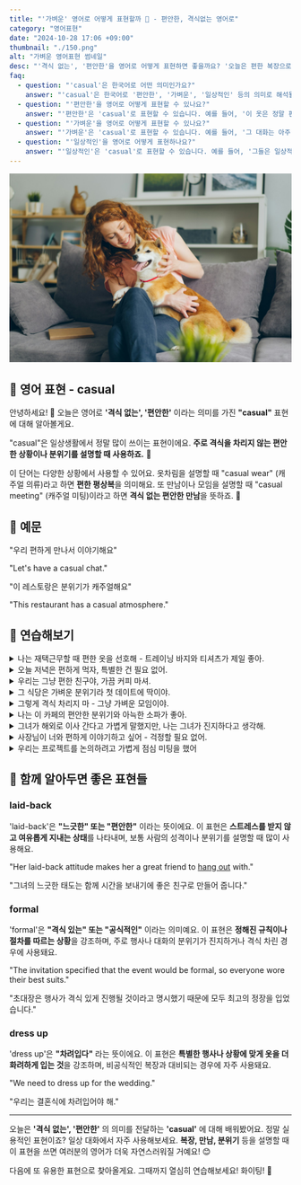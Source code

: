 ```yaml
---
title: "'가벼운' 영어로 어떻게 표현할까 🎈 - 편안한, 격식없는 영어로"
category: "영어표현"
date: "2024-10-28 17:06 +09:00"
thumbnail: "./150.png"
alt: "가벼운 영어표현 썸네일"
desc: "'격식 없는', '편안한'을 영어로 어떻게 표현하면 좋을까요? '오늘은 편한 복장으로 오세요.', '우리 편하게 만나서 이야기해요.' 등을 영어로 표현하는 법을 배워봅시다. 다양한 예문을 통해서 연습하고 본인의 표현으로 만들어 보세요."
faq:
  - question: "'casual'은 한국어로 어떤 의미인가요?"
    answer: "'casual'은 한국어로 '편안한', '가벼운', '일상적인' 등의 의미로 해석될 수 있습니다. 주로 격식 없이 자연스럽고 자유로운 상태를 나타낼 때 사용됩니다."
  - question: "'편안한'을 영어로 어떻게 표현할 수 있나요?"
    answer: "'편안한'은 'casual'로 표현할 수 있습니다. 예를 들어, '이 옷은 정말 편안해 보여'는 'This outfit looks really casual'로 말할 수 있습니다."
  - question: "'가벼운'을 영어로 어떻게 표현할 수 있나요?"
    answer: "'가벼운'은 'casual'로 표현할 수 있습니다. 예를 들어, '그 대화는 아주 가벼웠어'는 'The conversation was very casual'로 말할 수 있습니다."
  - question: "'일상적인'을 영어로 어떻게 표현하나요?"
    answer: "'일상적인'은 'casual'로 표현할 수 있습니다. 예를 들어, '그들은 일상적인 대화를 나누고 있다'는 'They are having a casual conversation'으로 표현할 수 있습니다."
---
```


![소파에서 강아지를 안고있는 여성](./150-1.jpg)

## 🌟 영어 표현 - casual

안녕하세요! 👋 오늘은 영어로 **'격식 없는', '편안한'** 이라는 의미를 가진 **"casual"** 표현에 대해 알아볼게요.

"casual"은 일상생활에서 정말 많이 쓰이는 표현이에요. **주로 격식을 차리지 않는 편안한 상황이나 분위기를 설명할 때 사용하죠.** 👕

이 단어는 다양한 상황에서 사용할 수 있어요. 옷차림을 설명할 때 "casual wear" (캐주얼 의류)라고 하면 **편한 평상복**을 의미해요. 또 만남이나 모임을 설명할 때 "casual meeting" (캐주얼 미팅)이라고 하면 **격식 없는 편안한 만남**을 뜻하죠. 🤝

<div 
  data-inline-banner="🎉 새해에는 스픽 AI와 함께 영어 공부하자" 
  data-inline-banner-subtext="설날 특별 할인으로 60%할인 + 추가 7만원 할인! (~2/3)" 
  data-inline-banner-link="https://app.usespeak.com/kr-ko/sale/kr-affiliate-special/?ref=engple-inline"
  data-inline-banner-caption="해당 링크를 통해 구매시 일정액의 수수료를 지급받습니다.">
</div>

## 📖 예문

"우리 편하게 만나서 이야기해요"

"Let's have a casual chat."

"이 레스토랑은 분위기가 캐주얼해요"

"This restaurant has a casual atmosphere."

## 💬 연습해보기

<details>
<summary>나는 재택근무할 때 편한 옷을 선호해 - 트레이닝 바지와 티셔츠가 제일 좋아.</summary>
<span>I <a href="/blog/in-english/191.prefer/">prefer</a> casual clothes when working from home - sweatpants and t-shirts are my go-to.</span>
</details>

<details>
<summary>오늘 저녁은 편하게 먹자, 특별한 건 필요 없어.</summary>
<span>Let's keep it casual for dinner tonight, nothing fancy.</span>
</details>

<details>
<summary>우리는 그냥 편한 친구야, 가끔 커피 마셔.</summary>
<span>We're just casual friends, we grab coffee sometimes.</span>
</details>

<details>
<summary>그 식당은 가벼운 분위기라 첫 데이트에 딱이야.</summary>
<span>The restaurant has a casual atmosphere, perfect for a first date.</span>
</details>

<details>
<summary>그렇게 격식 차리지 마 - 그냥 가벼운 모임이야.</summary>
<span>Don't be so formal - this is just a casual get-together.</span>
</details>

<details>
<summary>나는 이 카페의 편안한 분위기와 아늑한 소파가 좋아.</summary>
<span>I love this café's casual vibe and comfy couches.</span>
</details>

<details>
<summary>그녀가 해외로 이사 간다고 가볍게 말했지만, 나는 그녀가 진지하다고 생각해.</summary>
<span>She made a casual remark about moving abroad, but I think she's <a href="/blog/in-english/146.serious/">serious</a>.</span>
</details>

<details>
<summary>사장님이 너와 편하게 이야기하고 싶어 - 걱정할 필요 없어.</summary>
<span>The boss wants to have a casual chat with you - nothing to <a href="/blog/in-english/209.worry-about/">worry about</a>.</span>
</details>

<details>
<summary>우리는 프로젝트를 논의하려고 가볍게 점심 미팅을 했어</summary>
<span>We had a casual lunch meeting to discuss the project.</span>
</details>

## 🤝 함께 알아두면 좋은 표현들

### laid-back

'laid-back'은 **"느긋한" 또는 "편안한"** 이라는 뜻이에요. 이 표현은 **스트레스를 받지 않고 여유롭게 지내는 상태**를 나타내며, 보통 사람의 성격이나 분위기를 설명할 때 많이 사용해요.

"Her laid-back attitude makes her a great friend to [hang out](/blog/in-english/127.hang-out/) with."

"그녀의 느긋한 태도는 함께 시간을 보내기에 좋은 친구로 만들어 줍니다."

### formal

'formal'은 **"격식 있는" 또는 "공식적인"** 이라는 의미예요. 이 표현은 **정해진 규칙이나 절차를 따르는 상황**을 강조하며, 주로 행사나 대화의 분위기가 진지하거나 격식 차린 경우에 사용돼요.

"The invitation specified that the event would be formal, so everyone wore their best suits."

"초대장은 행사가 격식 있게 진행될 것이라고 명시했기 때문에 모두 최고의 정장을 입었습니다."

### dress up

'dress up'은 **"차려입다"** 라는 뜻이에요. 이 표현은 **특별한 행사나 상황에 맞게 옷을 더 화려하게 입는 것**을 강조하며, 비공식적인 복장과 대비되는 경우에 자주 사용돼요.

"We need to dress up for the wedding."

"우리는 결혼식에 차려입어야 해."

---

오늘은 **'격식 없는', '편안한'** 의 의미를 전달하는 **'casual'** 에 대해 배워봤어요. 정말 실용적인 표현이죠? 일상 대화에서 자주 사용해보세요. **복장, 만남, 분위기** 등을 설명할 때 이 표현을 쓰면 여러분의 영어가 더욱 자연스러워질 거예요! 😊

다음에 또 유용한 표현으로 찾아올게요. 그때까지 열심히 연습해보세요! 화이팅! 💪

